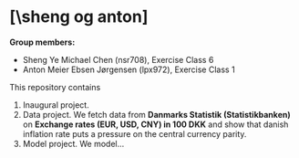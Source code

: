 # [\sheng og anton\]

**Group members:**
- Sheng Ye Michael Chen (nsr708), Exercise Class 6
- Anton Meier Ebsen Jørgensen (lpx972), Exercise Class 1


This repository contains  
1. Inaugural project. 
2. Data project. We fetch data from **Danmarks Statistik (Statistikbanken)** on **Exchange rates (EUR, USD, CNY) in 100 DKK** and show that danish inflation rate puts a pressure on the central currency parity.
3. Model project. We model...
